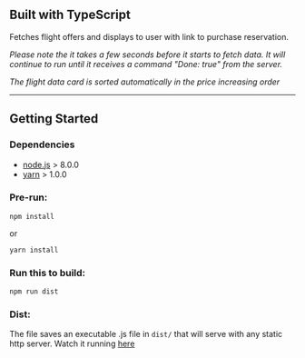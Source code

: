 ## Built with TypeScript

Fetches flight offers and displays to user with link to purchase reservation. 

_Please note the it takes a few seconds before it starts to fetch data. It will continue to run until it receives a command "Done: true" from the server._

_The flight data card is sorted automatically in the price increasing order_

----

## Getting Started

### Dependencies

* [node.js](https://nodejs.org/en/) > 8.0.0
* [yarn](https://yarnpkg.com/en/docs/install) > 1.0.0

### Pre-run:
```shell
npm install
```
or
```shell
yarn install
```

### Run this to build:  
```shell
npm run dist
```

### Dist: 
The file saves an executable .js file in `dist/` that will serve with any static http server. Watch it running [here](http://sajalsinha.com/motest)


